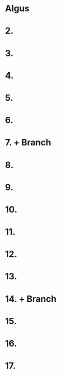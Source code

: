 # Algus
# 2.
# 3.
# 4.
# 5.
# 6.
# 7. + Branch
# 8.
# 9.
# 10.
# 11.
# 12.
# 13.
# 14. + Branch 
# 15.
# 16.
# 17.
